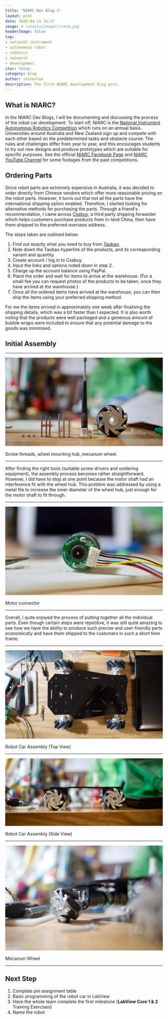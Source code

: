 ```yaml
---
title: "NIARC Dev Blog 1"
layout: post
date: 2018-04-11 14:17
image: # /assets/images/iterm.png
headerImage: false
tag:
- national instrument
- autonomous robot
- robotics
- research
- development
star: false
category: blog
author: stevenlee
description: The first NIARC development blog post.
---
```


## What is NIARC?

In the NIARC Dev Blogs, I will be documenting and discussing the process of the robot car development. To start off, NIARC is the [National Instrument Autonomous Robotics Competition](http://australia.ni.com/ni-arc/) which runs on an annual basis. Universities around Australia and New Zealand sign up and compete with each other based on the predetermined tasks and obstacle course. The rules and challenges differ from year to year, and this encourages students to try out new designs and produce prototypes which are suitable for specific purposes. See the official [NIARC Facebook Page](https://www.facebook.com/niroboticscomp/) and [NIARC YouTube Channel](https://www.youtube.com/channel/UCYKerj0SwaT1BaTSi9Xxltw) for some footages from the past competitions.

## Ordering Parts

Since robot parts are extremely expensive in Australia, it was decided to order directly from Chinese vendors which offer more reasonable pricing on the robot parts. However, it turns out that not all the parts have the international shipping option enabled. Therefore, I started looking for alternative methods for purchasing the parts. Through a friend's recommendation, I came across [Cssbuy](www.cssbuy.com), a third party shipping forwarder which helps customers purchase products from in-land China, then have them shipped to the preferred overseas address.

The steps taken are outlined below:

1. Find out exactly what you need to buy from [Taobao](https://world.taobao.com).
2. Note down the Taobao hyperlink of the products, and its corresponding variant and quantity.
3. Create account / log in to Cssbuy.
4. Input the links and options noted down in step 2.
5. Charge up the account balance using PayPal.
6. Place the order and wait for items to arrive at the warehouse. (For a small fee you can request photos of the products to be taken, once they have arrived at the warehouse.)
7. Once all the ordered items have arrived at the warehouse, you can then ship the items using your preferred shipping method.

For me the items arrived in approximately one week after finalising the shipping details, which was a bit faster than I expected. It is also worth noting that the products were well packaged and a generous amount of bubble wraps were included to ensure that any potential damage to the goods was minimised.

## Initial Assembly

---

![iTerm2](/assets/images/devblog1/screws-wheels.jpg)
<figcaption class="caption">Screw threads, wheel mounting hub, mecanum wheel.</figcaption>

---

After finding the right tools (suitable screw drivers and soldering equipment), the assembly process becomes rather straightforward. However, I did have to stop at one point because the motor shaft had an interference fit with the wheel hub. This problem was addressed by using a metal file to increase the inner diameter of the wheel hub, just enough for the motor shaft to fit through.

---

![iTerm2](/assets/images/devblog1/motor-connector.jpg)
<figcaption class="caption">Motor connector</figcaption>

---

Overall, I quite enjoyed the process of putting together all the individual parts. Even though certain steps were repetitive, it was still quite amazing to see how we have the ability to produce such precise and user-friendly parts economically and have them shipped to the customers in such a short time frame.

---

![iTerm2](/assets/images/devblog1/robot-top.jpg)
<figcaption class="caption">Robot Car Assembly (Top View)</figcaption>

---

![iTerm2](/assets/images/devblog1/robot-side.jpg)
<figcaption class="caption">Robot Car Assembly (Side View)</figcaption>

---

![iTerm2](/assets/images/devblog1/wheel.jpg)
<figcaption class="caption">Mecanum Wheel</figcaption>

---

## Next Step

1. Complete pin assignment table
2. Basic programming of the robot car in LabView
3. Have the whole team complete the first milestone (**LabView Core 1 & 2** Training Exercises)
4. Name the robot
